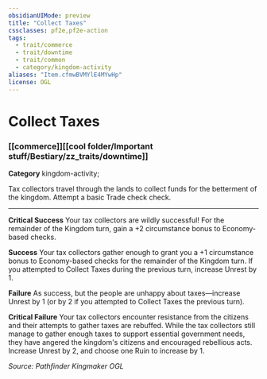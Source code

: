 ```yaml
---
obsidianUIMode: preview
title: "Collect Taxes"
cssclasses: pf2e,pf2e-action
tags:
  - trait/commerce
  - trait/downtime
  - trait/common
  - category/kingdom-activity
aliases: "Item.cfmwBVMYlE4MYwHp"
license: OGL
---
```

# Collect Taxes

### [[commerce]][[cool folder/Important stuff/Bestiary/zz_traits/downtime]]

**Category** kingdom-activity; 




Tax collectors travel through the lands to collect funds for the betterment of the kingdom. Attempt a basic Trade check check.

* * *

**Critical Success** Your tax collectors are wildly successful! For the remainder of the Kingdom turn, gain a +2 circumstance bonus to Economy-based checks.

**Success** Your tax collectors gather enough to grant you a +1 circumstance bonus to Economy-based checks for the remainder of the Kingdom turn. If you attempted to Collect Taxes during the previous turn, increase Unrest by 1.

**Failure** As success, but the people are unhappy about taxes—increase Unrest by 1 (or by 2 if you attempted to Collect Taxes the previous turn).

**Critical Failure** Your tax collectors encounter resistance from the citizens and their attempts to gather taxes are rebuffed. While the tax collectors still manage to gather enough taxes to support essential government needs, they have angered the kingdom's citizens and encouraged rebellious acts. Increase Unrest by 2, and choose one Ruin to increase by 1.

*Source: Pathfinder Kingmaker*
*OGL*